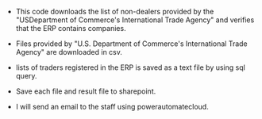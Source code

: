 * This code downloads the list of non-dealers provided by the "USDepartment of Commerce's International Trade Agency" and verifies that the ERP contains companies.

* Files provided by "U.S. Department of Commerce's International Trade Agency" are downloaded in csv.

* lists of traders registered in the ERP is saved as a text file by using sql query.

* Save each file and result file to sharepoint.

* I will send an email to the staff using powerautomatecloud.
